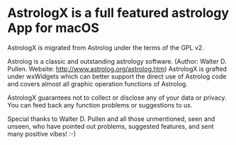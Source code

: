 # AstrologX is a full featured astrology App for macOS

AstrologX is migrated from Astrolog under the terms of the GPL v2.

Astrolog is a classic and outstanding astrology software. (Author: Walter D. Pullen. Website: http://www.astrolog.org/astrolog.htm)
AstrologX is grafted under wxWidgets which can better support the direct use of Astrolog code and covers almost all graphic operation functions of Astrolog.

AstrologX guarantees not to collect or disclose any of your data or privacy. You can feed back any function problems or suggestions to us.

Special thanks to Walter D. Pullen and all those unmentioned, seen and unseen, who have pointed out problems, suggested features, and sent many positive vibes! :-)
